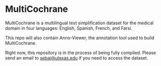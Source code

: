 # MultiCochrane

MultiCochrane is a multilingual text simplification dataset for the medical domain in four languages: English, Spanish, French, and Farsi. 

This repo will also contain Anno-Viewer, the annotation tool used to build MultiCochrane.

Right now, this repository is in the process of being fully compiled. Please send an email to sebaj@utexas.edu if you need to access the dataset.
